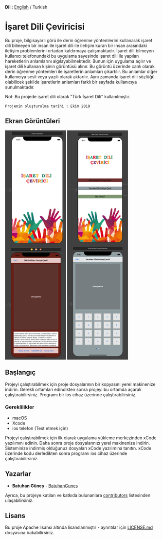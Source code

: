 **Dil :** [English](https://github.com/BatuhanGunes/signLanguageConverter) / Turkish

# İşaret Dili Çeviricisi

Bu proje, bilgisayarlı görü ile derin öğrenme yöntemlerini kullanarak işaret dili bilmeyen bir insan ile işaret dili ile iletişim kuran bir insan arasındaki iletişim problemlerini ortadan kaldırmaya çalışmaktadır. İşaret dili bilmeyen kullanıcı telefonundaki bu uygulama sayesinde işaret dili ile yapılan hareketlerin anlamlarını algılayabilmektedir. Bunun için uygulama açılır ve işaret dili kullanan kişinin görüntüsü alınır. Bu görüntü üzerinde canlı olarak derin öğrenme yöntemleri ile işaretlerin anlamları çıkartılır. Bu anlamlar diğer kullanıcıya sesli veya yazılı olarak aktarılır. Aynı zamanda işaret dili sözlüğü olabilicek şekilde işaretlerin anlamları farklı bir sayfada kullanıcıya sunulmaktadır.

Not: Bu projede işaret dili olarak "Türk İşaret Dili"  kullanılmıştır.

```
Projenin oluşturulma tarihi : Ekim 2019
```

## Ekran Görüntüleri

<img align="center" width="200" height="375" src="https://github.com/BatuhanGunes/signLanguageConverter/blob/master/Screenshots/Screen%20Shot%202019-11-10%20at%2000.28.28.png"> <img align="center" width="200" height="375" src="https://github.com/BatuhanGunes/signLanguageConverter/blob/master/Screenshots/Screen%20Shot%202019-11-10%20at%2000.21.16.png"> <img align="center" width="200" height="375" src="https://github.com/BatuhanGunes/signLanguageConverter/blob/master/Screenshots/Screen%20Shot%202019-11-10%20at%2000.21.57.png"> <img align="center" width="200" height="375" src="https://github.com/BatuhanGunes/signLanguageConverter/blob/master/Screenshots/Screen%20Shot%202019-11-10%20at%2000.22.11.png"> 

## Başlangıç

Projeyi çalıştırabilmek için proje dosyalarının bir kopyasını yerel makinenize indirin. Gerekli ortamları edindikten sonra projeyi bu ortamda açarak çalıştırabilirsiniz. Programı bir ios cihaz üzerinde çalıştırabilirsiniz.

### Gereklilikler

- macOS
- Xcode
- ios telefon (Test etmek için)

Projeyi çalıştırabilmek için ilk olarak uygulama yükleme merkezinden xCode yazılımını edinin. Daha sonra proje dosyalarınızı yerel makinenize indirin. Sisteminize indirmiş olduğunuz dosyaları xCode yazılımına tanıtın. xCode üzerinde kodu derledikten sonra programı  ios cihaz üzerinde çalıştırabilirsiniz.

## Yazarlar

* **Batuhan Güneş**  - [BatuhanGunes](https://github.com/BatuhanGunes)

Ayrıca, bu projeye katılan ve katkıda bulunanlara [contributors](https://github.com/BatuhanGunes/signLanguageConverter/graphs/contributors) listesinden ulaşabilirsiniz.

## Lisans

Bu proje Apache lisansı altında lisanslanmıştır - ayrıntılar için [LICENSE.md](https://github.com/BatuhanGunes/signLanguageConverter/blob/master/LICENSE) dosyasına bakabilirsiniz.

